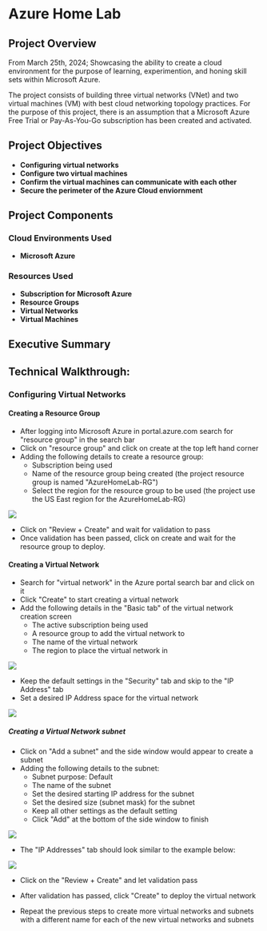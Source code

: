 <h1>Azure Home Lab</h1>

<h2>Project Overview</h2>

From March 25th, 2024; Showcasing the ability to create a cloud environment for the purpose of learning, experimention, and honing skill sets within Microsoft Azure.


The project consists of building three virtual networks (VNet) and two virtual machines (VM) with best cloud networking topology practices. For the purpose of this project, there is an assumption that a Microsoft Azure Free Trial or Pay-As-You-Go subscription has been created and activated.
<br />

<h2>Project Objectives</h2>

- <b>Configuring virtual networks</b>
- <b>Configure two virtual machines</b>
- <b>Confirm the virtual machines can communicate with each other</b>
- <b>Secure the perimeter of the Azure Cloud enviornment</b>

<h2>Project Components</h2>

<h3>Cloud Environments Used</h3>

- <b>Microsoft Azure</b>

<h3>Resources Used</h3>

- <b>Subscription for Microsoft Azure</b>
- <b>Resource Groups</b>
- <b>Virtual Networks</b>
- <b>Virtual Machines</b>

<h2>Executive Summary</h2>


<h2>Technical Walkthrough:</h2>

<h3>Configuring Virtual Networks</h3>

<h4>Creating a Resource Group</h4>

- After logging into Microsoft Azure in portal.azure.com search for "resource group" in the search bar
- Click on "resource group" and click on create at the top left hand corner
- Adding the following details to create a resource group:
  - Subscription being used
  - Name of the resource group being created (the project resource group is named "AzureHomeLab-RG")
  - Select the region for the resource group to be used (the project use the US East region for the AzureHomeLab-RG)
<img src="https://i.imgur.com/hvdPDl6.png">

- Click on "Review + Create" and wait for validation to pass
- Once validation has been passed, click on create and wait for the resource group to deploy.

<h4>Creating a Virtual Network</h4>

- Search for "virtual network" in the Azure portal search bar and click on it
- Click "Create" to start creating a virtual network
- Add the following details in the "Basic tab" of the virtual network creation screen
  - The active subscription being used
  - A resource group to add the virtual network to
  - The name of the virtual network
  - The region to place the virtual network in
<img src="https://i.imgur.com/bwb32dw.png">

- Keep the default settings in the "Security" tab and skip to the "IP Address" tab
- Set a desired IP Address space for the virtual network
<img src="https://i.imgur.com/n3DpDPQ.png">

<h5>Creating a Virtual Network subnet</h5>

- Click on "Add a subnet" and the side window would appear to create a subnet
- Adding the following details to the subnet:
  - Subnet purpose: Default
  - The name of the subnet
  - Set the desired starting IP address for the subnet
  - Set the desired size (subnet mask) for the subnet
  - Keep all other settings as the default setting
  - Click "Add" at the bottom of the side window to finish
<img src="https://i.imgur.com/yyRhGGK.png">

- The "IP Addresses" tab should look similar to the example below:
<img src="https://i.imgur.com/UbkXies.png">

- Click on the "Review + Create" and let validation pass
- After validation has passed, click "Create" to deploy the virtual network

- Repeat the previous steps to create more virtual networks and subnets with a different name for each of the new virtual networks and subnets
